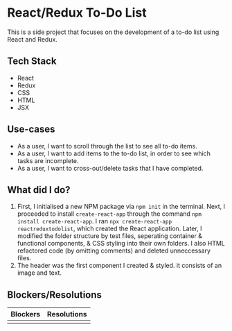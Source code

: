 # React/Redux To-Do List
This is a side project that focuses on the development of a to-do list using React and Redux.

## Tech Stack
- React
- Redux
- CSS
- HTML
- JSX

## Use-cases
- As a user, I want to scroll through the list to see all to-do items.
- As a user, I want to add items to the to-do list, in order to see which tasks are incomplete. 
- As a user, I want to cross-out/delete tasks that I have completed.

## What did I do?
1. First, I initialised a new NPM package via `npm init` in the terminal. Next, I proceeded to install `create-react-app` through the command `npm install create-react-app`. I ran `npx create-react-app reactreduxtodolist`, which created the React application. Later, I modified the folder structure by test files, seperating container & functional components, & CSS styling into their own folders. I also HTML refactored code (by omitting comments) and deleted unneccessary files. 
2. The header was the first component I created & styled. it consists of an image and text. 

## Blockers/Resolutions

| Blockers      | Resolutions   | 
| :-------------|--------------:| 
|               |               | 